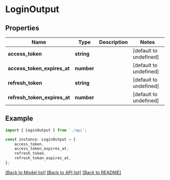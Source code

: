 # LoginOutput


## Properties

Name | Type | Description | Notes
------------ | ------------- | ------------- | -------------
**access_token** | **string** |  | [default to undefined]
**access_token_expires_at** | **number** |  | [default to undefined]
**refresh_token** | **string** |  | [default to undefined]
**refresh_token_expires_at** | **number** |  | [default to undefined]

## Example

```typescript
import { LoginOutput } from './api';

const instance: LoginOutput = {
    access_token,
    access_token_expires_at,
    refresh_token,
    refresh_token_expires_at,
};
```

[[Back to Model list]](../README.md#documentation-for-models) [[Back to API list]](../README.md#documentation-for-api-endpoints) [[Back to README]](../README.md)
